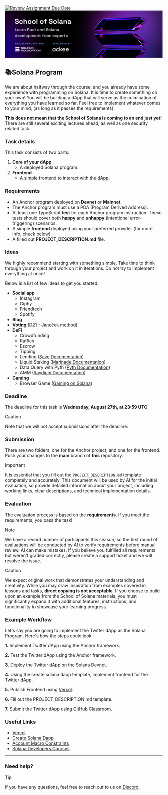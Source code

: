 [![Review Assignment Due Date](https://classroom.github.com/assets/deadline-readme-button-22041afd0340ce965d47ae6ef1cefeee28c7c493a6346c4f15d667ab976d596c.svg)](https://classroom.github.com/a/idxPpgnz)
![School of Solana](https://github.com/Ackee-Blockchain/school-of-solana/blob/master/.banner/banner.png?raw=true)

## 📚Solana Program

We are about halfway through the course, and you already have some experience with programming on Solana. It is time to create something on your own! You will be building a dApp that will serve as the culmination of everything you have learned so far. Feel free to implement whatever comes to your mind, (as long as it passes the requirements).

**This does not mean that the School of Solana is coming to an end just yet!** There are still several exciting lectures ahead, as well as one security related task.

### Task details

This task consists of two parts:

1. **Core of your dApp**
   - A deployed Solana program.
2. **Frontend**
   - A simple frontend to interact with the dApp.

### Requirements

- An Anchor program deployed on **Devnet** or **Mainnet**.
- The Anchor program must use a PDA (Program Derived Address).
- At least one TypeScript **test** for each Anchor program instruction. These tests should cover both **happy** and **unhappy** (intentional error-triggering) scenarios.
- A simple **frontend** deployed using your preferred provider (for more info, check below).
- A filled out **PROJECT_DESCRIPTION.md** file.

### Ideas

We highly recommend starting with something simple. Take time to think through your project and work on it in iterations. Do not try to implement everything at once!

Below is a list of few ideas to get you started:

- **Social app**
  - Instagram
  - Giphy
  - Friendtech
  - Spotify
- **Blog**
- **Voting** ([D21 - Janeček method](https://www.ih21.org/en/guidelines))
- **DeFi**
  - Crowdfunding
  - Raffles
  - Escrow
  - Tipping
  - Lending ([Save Documentation](https://docs.save.finance/))
  - Liquid Staking ([Marinade Documentation](https://docs.marinade.finance/))
  - Data Query with Pyth ([Pyth Documentation](https://docs.pyth.network/price-feeds))
  - AMM ([Raydium Documentation](https://raydium.gitbook.io/raydium/))
- **Gaming**
  - Browser Game ([Gaming on Solana](https://solanacookbook.com/gaming/nfts-in-games.html#nfts-in-games))

### Deadline

The deadline for this task is **Wednesday, August 27th, at 23:59 UTC**.

> [!CAUTION]
> Note that we will not accept submissions after the deadline.

### Submission

There are two folders, one for the Anchor project, and one for the frontend. Push your changes to the **main** branch of **this** repository.

> [!IMPORTANT]
> It is essential that you fill out the `PROJECT_DESCRIPTION.md` template completely and accurately. This document will be used by AI for the initial evaluation, so provide detailed information about your project, including working links, clear descriptions, and technical implementation details.

### Evaluation

The evaluation process is based on the **requirements**. If you meet the requirements, you pass the task!

> [!NOTE]
> We have a record number of participants this season, so the first round of evaluations will be conducted by AI to verify requirements before manual review. AI can make mistakes. If you believe you fulfilled all requirements but weren't graded correctly, please create a support ticket and we will resolve the issue.

> [!CAUTION]
> We expect original work that demonstrates your understanding and creativity. While you may draw inspiration from examples covered in lessons and tasks, **direct copying is not acceptable**. If you choose to build upon an example from the School of Solana materials, you must significantly expand it with additional features, instructions, and functionality to showcase your learning progress.

### Example Workflow

Let's say you are going to implement the Twitter dApp as the Solana Program. Here's how the steps could look:

**1.** Implement Twitter dApp using the Anchor framework.

**2.** Test the Twitter dApp using the Anchor framework.

**3.** Deploy the Twitter dApp on the Solana Devnet.

**4.** Using the create solana dapp template, implement frontend for the Twitter dApp.

**5.** Publish Frontend using [Vercel](https://vercel.com).

**6.** Fill out the PROJECT_DESCRIPTION.md template.

**7.** Submit the Twitter dApp using GitHub Classroom.

### Useful Links

- [Vercel](https://vercel.com)
- [Create Solana Dapp](https://github.com/solana-foundation/create-solana-dapp)
- [Account Macro Constraints](https://docs.rs/anchor-lang/latest/anchor_lang/derive.Accounts.html#constraints)
- [Solana Developers Courses](https://solana.com/developers/courses)

---

### Need help?

> [!TIP]
> If you have any questions, feel free to reach out to us on [Discord](https://discord.gg/z3JVuZyFnp).